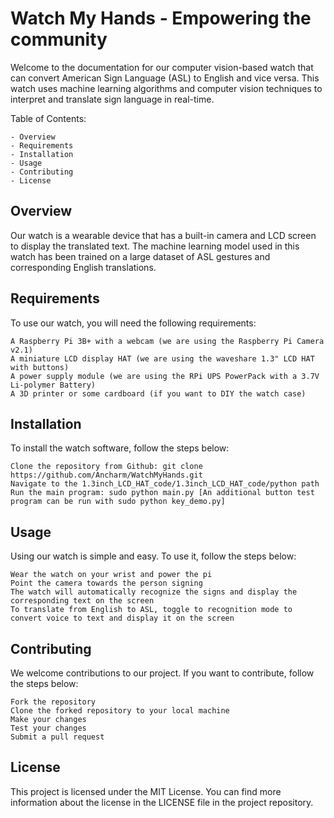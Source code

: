 # Watch My Hands - Empowering the community

Welcome to the documentation for our computer vision-based watch that can convert American Sign Language (ASL) to English and vice versa. This watch uses machine learning algorithms and computer vision techniques to interpret and translate sign language in real-time.

Table of Contents:

    - Overview
    - Requirements
    - Installation
    - Usage
    - Contributing
    - License

## Overview

Our watch is a wearable device that has a built-in camera and LCD screen to display the translated text. The machine learning model used in this watch has been trained on a large dataset of ASL gestures and corresponding English translations.

## Requirements

To use our watch, you will need the following requirements:

    A Raspberry Pi 3B+ with a webcam (we are using the Raspberry Pi Camera v2.1)
    A miniature LCD display HAT (we are using the waveshare 1.3" LCD HAT with buttons)
    A power supply module (we are using the RPi UPS PowerPack with a 3.7V Li-polymer Battery)
    A 3D printer or some cardboard (if you want to DIY the watch case)

## Installation

To install the watch software, follow the steps below:

    Clone the repository from Github: git clone https://github.com/Ancharm/WatchMyHands.git
    Navigate to the 1.3inch_LCD_HAT_code/1.3inch_LCD_HAT_code/python path
    Run the main program: sudo python main.py [An additional button test program can be run with sudo python key_demo.py]

## Usage

Using our watch is simple and easy. To use it, follow the steps below:

    Wear the watch on your wrist and power the pi
    Point the camera towards the person signing
    The watch will automatically recognize the signs and display the corresponding text on the screen
    To translate from English to ASL, toggle to recognition mode to convert voice to text and display it on the screen
    
## Contributing

We welcome contributions to our project. If you want to contribute, follow the steps below:

    Fork the repository
    Clone the forked repository to your local machine
    Make your changes
    Test your changes
    Submit a pull request

## License

This project is licensed under the MIT License. You can find more information about the license in the LICENSE file in the project repository.
